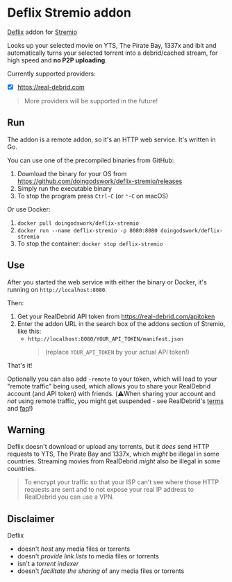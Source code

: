 Deflix Stremio addon
====================

[Deflix](https://deflix.tv) addon for [Stremio](https://stremio.com)

Looks up your selected movie on YTS, The Pirate Bay, 1337x and ibit and automatically turns your selected torrent into a debrid/cached stream, for high speed and **no P2P uploading**.

Currently supported providers:

- [x] <https://real-debrid.com>

> More providers will be supported in the future!

Run
---

The addon is a remote addon, so it's an HTTP web service. It's written in Go.

You can use one of the precompiled binaries from GitHub:

1. Download the binary for your OS from <https://github.com/doingodswork/deflix-stremio/releases>
2. Simply run the executable binary
3. To stop the program press `Ctrl-C` (or `⌃-C` on macOS)

Or use Docker:

1. `docker pull doingodswork/deflix-stremio`
2. `docker run --name deflix-stremio -p 8080:8080 doingodswork/deflix-stremio`
3. To stop the container: `docker stop deflix-stremio`

Use
---

After you started the web service with either the binary or Docker, it's running on `http://localhost:8080`.

Then:

1. Get your RealDebrid API token from <https://real-debrid.com/apitoken>
2. Enter the addon URL in the search box of the addons section of Stremio, like this:
   - `http://localhost:8080/YOUR_API_TOKEN/manifest.json`  
     > (replace `YOUR_API_TOKEN` by your actual API token!)

That's it!

Optionally you can also add `-remote` to your token, which will lead to your "remote traffic" being used, which allows you to share your RealDebrid account (and API token) with friends. (⚠️When sharing your account and *not* using remote traffic, you might get suspended - see RealDebrid's [terms](https://real-debrid.com/terms) and [faq](https://real-debrid.com/faq)!)

Warning
-------

Deflix doesn't download or upload any torrents, but it *does* send HTTP requests to YTS, The Pirate Bay and 1337x, which *might* be illegal in some countries. Streaming movies from RealDebrid *might* also be illegal in some countries.

> To encrypt your traffic so that your ISP can't see where those HTTP requests are sent and to not expose your real IP address to RealDebrid you can use a VPN.

Disclaimer
----------

Deflix

- doesn't *host* any media files or torrents
- doesn't *provide link lists* to media files or torrents
- isn't a *torrent indexer*
- doesn't *facilitate the sharing* of any media files or torrents
